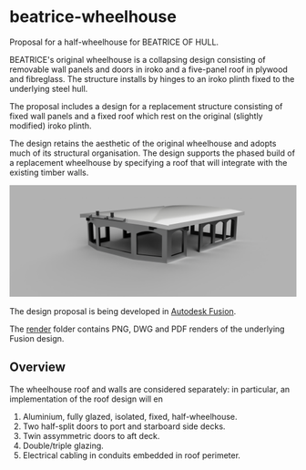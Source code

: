 # beatrice-wheelhouse

Proposal for a half-wheelhouse for BEATRICE OF HULL.

BEATRICE's original wheelhouse is a collapsing design consisting of
removable wall panels and doors in iroko and a five-panel roof in
plywood and fibreglass.
The structure installs by hinges to an iroko plinth fixed to the
underlying steel hull.

The proposal includes a design for a replacement structure consisting
of fixed wall panels and a fixed roof which rest on the original
(slightly modified) iroko plinth.

The design retains the aesthetic of the original wheelhouse and adopts
much of its structural organisation.
The design supports the phased build of a replacement wheelhouse by
specifying a roof that will integrate with the existing timber walls.

![alt text](renders/wheelhouse_2024-Sep-01_04-26-34PM-000_CustomizedView16561039335.png)

The design proposal is being developed in
[Autodesk Fusion](https://www.autodesk.com/products/fusion-360/personal).

The
[render](./renders/)
folder contains PNG, DWG and PDF renders of the underlying Fusion
design.

## Overview

The wheelhouse roof and walls are considered separately: in particular, an implementation of the roof design will  en

1. Aluminium, fully glazed, isolated, fixed, half-wheelhouse.
2. Two half-split doors to port and starboard side decks.
3. Twin assymmetric doors to aft deck.
4. Double/triple glazing.
5. Electrical cabling in conduits embedded in roof perimeter. 
